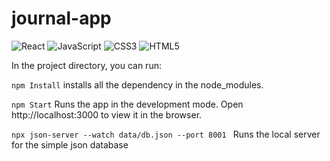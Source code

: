 # journal-app

![React](https://img.shields.io/badge/react-%2320232a.svg?style=for-the-badge&logo=react&logoColor=%2361DAFB)
![JavaScript](https://img.shields.io/badge/javascript-%23323330.svg?style=for-the-badge&logo=javascript&logoColor=%23F7DF1E)
![CSS3](https://img.shields.io/badge/css3-%231572B6.svg?style=for-the-badge&logo=css3&logoColor=white)
![HTML5](https://img.shields.io/badge/html5-%23E34F26.svg?style=for-the-badge&logo=html5&logoColor=white)


In the project directory, you can run:

```npm Install```
installs all the dependency in the node_modules.

```npm Start```
Runs the app in the development mode.
Open http://localhost:3000 to view it in the browser.

```npx json-server --watch data/db.json --port 8001 ```
Runs the local server for the simple json database
